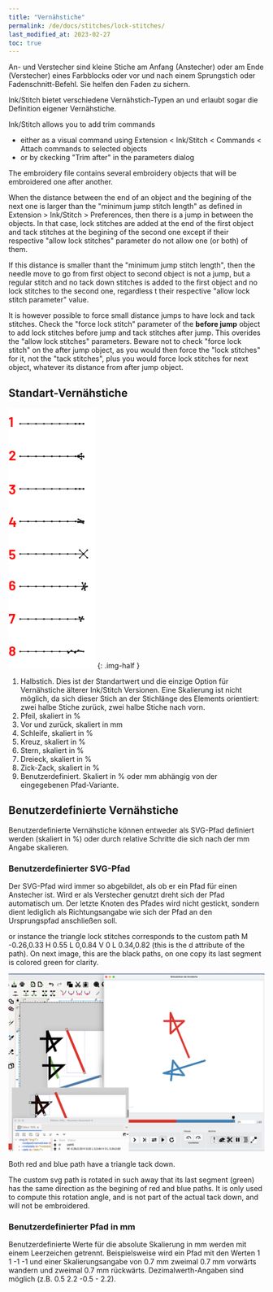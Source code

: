 ```yaml
---
title: "Vernähstiche"
permalink: /de/docs/stitches/lock-stitches/
last_modified_at: 2023-02-27
toc: true
---
```

An- und Verstecher sind kleine Stiche am Anfang (Anstecher) oder am Ende (Verstecher) eines Farbblocks oder vor und nach einem Sprungstich oder Fadenschnitt-Befehl. Sie helfen den Faden zu sichern.

Ink/Stitch bietet verschiedene Vernähstich-Typen an und erlaubt sogar die Definition eigener Vernähstiche.

Ink/Stitch allows you to add trim commands

*  either as a visual command  using  Extension < Ink/Stitch < Commands < Attach commands to selected objects
* or by ckecking "Trim after" in the parameters dialog
  
The embroidery file contains several embroidery objects that will be embroidered one after another. 

When the distance between the end of an object and the begining of the next one is larger than the  "minimum  jump stitch length"  as defined in Extension > Ink/Stitch > Preferences, then there is a jump in between the objects. In that  case,   lock stitches are added  at the end of the first object and tack stitches at the begining of the second one except if their respective  "allow lock stitches" parameter do not  allow one (or both) of them.

If this distance is smaller thant the "minimum jump stitch length", then the needle move to go from first object to second object is not a jump, but a regular stitch and no tack down stitches is added to the first object and no lock stitches to the second one, regardless t their respective "allow lock stitch parameter" value.

It is however possible to force small distance jumps to have  lock and tack stitches. Check the "force lock stitch" parameter of the **before jump** object to add lock stitches before jump and tack stitches after jump. This overides the "allow lock stitches"  parameters. Beware not to check "force lock stitch" on  the after jump object, as you would then force the "lock stitches" for it, not the "tack stitches", plus you would force lock stitches for next object, whatever its distance from after jump object.

## Standart-Vernähstiche

![Lock stitch variants](/assets/images/docs/lock-stitches.png)
{: .img-half }

1. Halbstich. Dies ist der Standartwert und die einzige Option für Vernähstiche älterer Ink/Stitch Versionen. Eine Skalierung ist nicht möglich, da sich dieser Stich an der Stichlänge des Elements orientiert: zwei halbe Stiche zurück, zwei halbe Stiche nach vorn.
2. Pfeil, skaliert in %
3. Vor und zurück, skaliert in mm
4. Schleife, skaliert in %
5. Kreuz, skaliert in %
6. Stern, skaliert in %
7. Dreieck, skaliert in %
8. Zick-Zack, skaliert in %
9. Benutzerdefiniert. Skaliert in % oder mm abhängig von der eingegebenen Pfad-Variante.

## Benutzerdefinierte Vernähstiche

Benutzerdefinierte Vernähstiche können entweder als SVG-Pfad definiert werden (skaliert in %) oder durch relative Schritte die sich nach der mm Angabe skalieren.

### Benutzerdefinierter SVG-Pfad

Der SVG-Pfad wird immer so abgebildet, als ob er ein Pfad für einen Anstecher ist. Wird er als Verstecher genutzt dreht sich der Pfad automatisch um. Der letzte Knoten des Pfades wird nicht gestickt, sondern dient lediglich als Richtungsangabe wie sich der Pfad an den Ursprungspfad anschließen soll.

or instance the triangle lock stitches corresponds to the custom path  M -0.26,0.33 H 0.55 L 0,0.84 V 0 L 0.34,0.82 (this is the d attribute of the path). 
On next image, this are the black paths, on one copy its last segment is colored green for clarity.

![Triangle lock stitch](/assets/images/docs/triangle_lock.png)

Both red and blue path have a triangle tack down.

The custom svg path is rotated in such away that its last segment (green) has the same direction as the begining of red and blue paths. It is only used to compute this rotation angle, and is not part of the actual tack down, and will not be embroidered.


### Benutzerdefinierter Pfad in mm

Benutzerdefinierte Werte für die absolute Skalierung in mm werden mit einem Leerzeichen getrennt. Beispielsweise wird ein Pfad mit den Werten 1 1 -1 -1 und einer Skalierungsangabe von 0.7 mm zweimal 0.7 mm vorwärts wandern und zweimal 0.7 mm rückwärts. Dezimalwerth-Angaben sind möglich (z.B. 0.5 2.2 -0.5 - 2.2).
